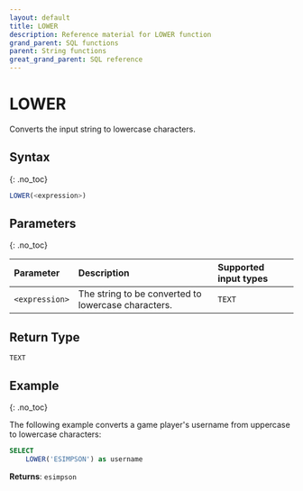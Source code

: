 ```yaml
---
layout: default
title: LOWER
description: Reference material for LOWER function
grand_parent: SQL functions
parent: String functions
great_grand_parent: SQL reference
---
```


# LOWER

Converts the input string to lowercase characters.

## Syntax
{: .no_toc}

```sql
LOWER(<expression>)
```
## Parameters 
{: .no_toc}

| Parameter  | Description                 |Supported input types | 
| :---------- | :--------------------------- | :-----------------|
| `<expression>` | The string to be converted to lowercase characters. | `TEXT` |

## Return Type
`TEXT` 

## Example
{: .no_toc}

The following example converts a game player's username from uppercase to lowercase characters:

```sql
SELECT
	LOWER('ESIMPSON') as username
```

**Returns**: `esimpson`
